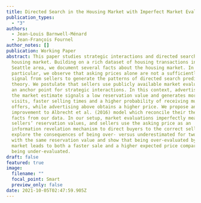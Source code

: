 ```yaml
---
title: Directed Search in the Housing Market with Imperfect Market Evaluation
publication_types:
  - "3"
authors:
  - Jean-Louis Barnwell-Ménard
  - Jean-François Fournel
author_notes: []
publication: Working Paper
abstract: This paper studies strategic interactions and directed search in the
  housing market. Building on a rich dataset of housing transactions in the
  Seattle area, we document several facts about the housing market. In
  particular, we observe that asking prices alone are not a sufficiently strong
  signal from sellers to generate the patterns of directed search predicted by
  theory. We postulate that sellers use publicly available market evaluations as
  an anchor point for strategic interactions. In this context, advertising below
  the market estimate signals a low reservation value and generates more virtual
  visits, faster selling times and a higher probability of receiving multiple
  offers, while advertising above obtains a higher price. We propose an
  improvement to Albrecht et al. (2016) model which reconcile their theory with
  facts from our data. In our setup, market evaluations imperfectly measure
  sellers’ reservation values, and sellers use the asking price as an
  information revelation mechanism to direct buyers to the correct seller. We
  explore the consequences of being over- versus underestimated for two sellers
  with the same reservation value and show that being over-evaluated by the
  market leads to both a faster sale and a higher expected price compared to
  being under-evaluated.
draft: false
featured: true
image:
  filename: ""
  focal_point: Smart
  preview_only: false
date: 2021-10-05T02:47:59.905Z
---
```

